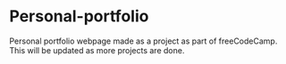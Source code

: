 # Personal-portfolio
Personal portfolio webpage made as a project as part of freeCodeCamp.
This will be updated as more projects are done.
